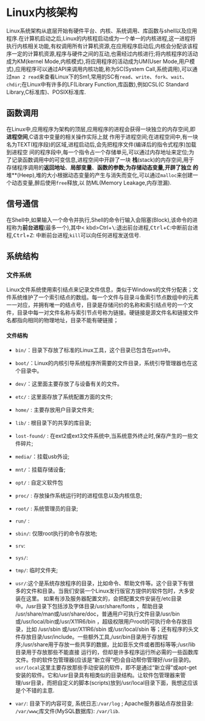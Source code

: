 # Linux内核架构

[//]: # (__author__= "Clark Aaron")

Linux系统架构从底层开始有硬件平台、内核、系统调用、库函数与shell以及应用程序.在计算机启动之后,Linux的内核程启动成为一个单一的内核进程,这一进程将执行内核相关功能,有权调用所有计算机资源,在应用程序启动后,内核会分配该该程序一定的计算机资源,程序与硬件之间的互动,也需经过内核进行;将内核程序的活动成为KM(kernel Mode,内核模式),将应用程序的活动成为UM(User Mode,用户模式),应用程序可以通过API来调用内核功能,称为SC(System Call,系统调用),可以通过`man 2 read`来查看Linux下的Sm1,常用的SC有`read`、`write`、`fork`、`wait`、`chdir`;在Linux中有许多的LF(Library Function,库函数),例如CSL(C Standard Library,C标准库)、POSIX标准库.

## 函数调用

在Linux中,应用程序为架构的顶层,应用程序的进程会获得一块独立的内存空间,即**进程空间**,C语言中变量的相关操作实际上就
作用于进程空间;在进程空间中,有一块名为TEXT(程序段)的区域,进程启动后,会先把程序文件(编译后的指令式程序)加载到进程空
间的程序段中,每一个指令占一个存储单元,可以通过内存地址来定位;为了记录函数调用中的可变信息,进程空间中开辟了一块
**栈**(stack)的内存空间,用于存储程序调用的**返回地址**、**局部变量**、**函数的参数;为存储动态变量,开辟了独立
的**堆**(Heep),堆的大小根据动态变量的产生与消失而变化,可以通过`malloc`来创建一个动态变量,醉后使用`free`释放,以
防ML(Memory Leakage,内存泄漏).

## 信号通信

在Shell中,如果输入一个命令并执行,Shell的命令行输入会阻塞(Block),该命令的进程称为**前台进程**(最多一个),其中<
kbd>Ctrl</kbd>+<kbd>\\</kbd>:退出前台进程,<kbd>Ctrl</kbd>+<kbd>C</kbd>:中断前台进程,<kbd>Ctrl</kbd>+<kbd>Z</kbd>:
中断前台进程;`kill`可以向任何进程发送信号.

## 系统结构

### 文件系统

Linux文件系统使用索引结点来记录文件信息，类似于Windows的文件分配表；文件系统维护了一个索引结点的数组。每一个文件与目录斗鱼索引节点数组中的元素一一对应，并拥有唯一的结点号，目录是存储问价的名称和索引结点号的一个文件，目录中每一对文件名称与索引节点号称为链接。硬链接是源文件名和链接文件名都指向相同的物理地址，目录不能有硬链接；

#### 文件结构

* `bin/`：目录下存放了标准的Linux工具，这个目录已包含在`path`中。

* `boot/`：Linux的内核引导系统程序所需要的文件目录，系统引导管理器也在这个目录中。

* `dev/`：这里面主要存放了与设备有关的文件。

* `etc/` : 这里面存放了系统配置方面的文件;

* `home/` : 主要存放用户目录文件夹;

* `lib/` : 根目录下的共享的库目录;

* `lost-found/` : 在ext2或ext3文件系统中,当系统意外终止时,保存产生的一些文件碎片;

* `media/`：挂载usb外设;

* `mnt/`：挂载存储设备;

* `opt/` : 自定义软件包

* `proc/` : 存放操作系统运行时的进程信息以及内核信息;

* `root/` : 系统管理员的目录;

* `run/` :

* `sbin/`: 仅限root执行的命令存放地;

* `srv`:

* `sys/`:

* `tmp/`: 临时文件夹;

* `usr/`:这个是系统存放程序的目录，比如命令、帮助文件等。这个目录下有很多的文件和目录。当我们安装一个Linux发行版官方提供的软件包时，大多安装在这里。 如果有涉及服务器配置文的，会把配置文件安装在/etc目录中。/usr目录下包括涉及字体目录/usr/share/fonts ，帮助目录 /usr/share/man或/usr/share/doc，普通用户可执行文件目录/usr/bin 或/usr/local/bin或/usr/X11R6/bin ，超级权限用户root的可执行命令存放目录，比如 /usr/sbin 或/usr/X11R6/sbin 或/usr/local/sbin 等；还有程序的头文件存放目录/usr/include。一些额外工具,/usr/bin目录用于存放程序;/usr/share用于存放一些共享的数据，比如音乐文件或者图标等等;/usr/lib目录用于存放那些不能直接 运行的，但却是许多程序运行所必需的一些函数库文件。你的软件包管理器(应该是“新立得”吧)会自动帮你管理好/usr目录的。`usr/local`这里主要存放那些手动安装的软件，即不是通过“新立得”或apt-get安装的软件。它和/usr目录具有相类似的目录结构。让软件包管理器来管理/usr目录，而把自定义的脚本(scripts)放到/usr/local目录下面，我想这应该是个不错的主意.

* `var/`: 目录下的内容可变, 系统日志:`/var/log` ; Apache服务器站点存放目录: `/var/www`;库文件(MySQL数据库): `/var/lib`.
